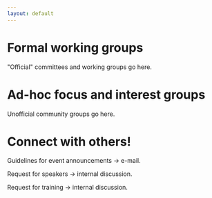 ```yaml
---
layout: default
---
```


# Formal working groups

"Official" committees and working groups go here.

# Ad-hoc focus and interest groups

Unofficial community groups go here.

# Connect with others!

Guidelines for event announcements -> e-mail.

Request for speakers -> internal discussion.

Request for training -> internal discussion.
